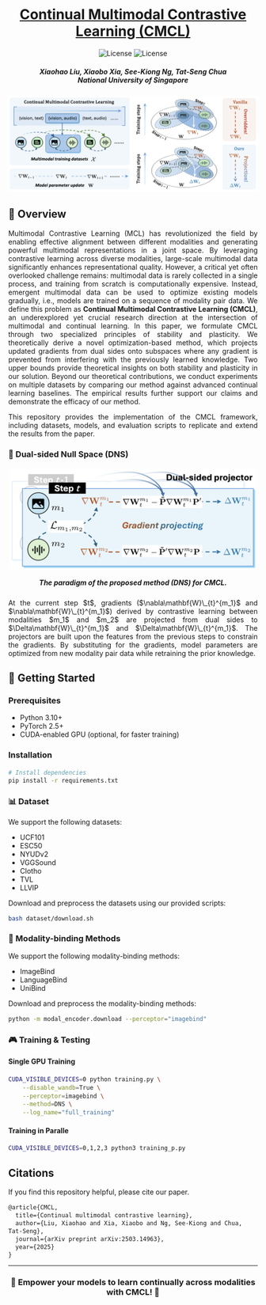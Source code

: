 <div align=center>

<h1><a href="https://arxiv.org/pdf/2503.14963">Continual Multimodal Contrastive Learning (CMCL)</a></h1>

![License](https://img.shields.io/badge/License-MIT-blue.svg)
![License](https://img.shields.io/badge/Accepted-NeurIPS25-purple)

<h5 align="center">
<div>
      Xiaohao Liu,
      Xiaobo Xia,
      See-Kiong Ng,
      Tat-Seng Chua
</div>
<div>
  National University of Singapore
</div>   
</h5>
</div>

![](images/cmcl.png)
  
## 🌟 Overview

<p align = "justify">
Multimodal Contrastive Learning (MCL) has revolutionized the field by enabling effective alignment between different modalities and generating powerful multimodal representations in a joint space. By leveraging contrastive learning across diverse modalities, large-scale multimodal data significantly enhances representational quality. 
However, a critical yet often overlooked challenge remains: multimodal data is rarely collected in a single process, and training from scratch is computationally expensive. Instead, emergent multimodal data can be used to optimize existing models gradually, i.e., models are trained on a sequence of modality pair data. We define this problem as <strong>Continual Multimodal Contrastive Learning (CMCL)</strong>, an underexplored yet crucial research direction at the intersection of multimodal and continual learning.
In this paper, we formulate CMCL through two specialized principles of stability and plasticity. We theoretically derive a novel optimization-based method, which projects updated gradients from dual sides onto subspaces where any gradient is prevented from interfering with the previously learned knowledge. Two upper bounds provide theoretical insights on both stability and plasticity in our solution. Beyond our theoretical contributions, we conduct experiments on multiple datasets by comparing our method against advanced continual learning baselines. The empirical results further support our claims and demonstrate the efficacy of our method. 
</p>

<p align = "justify">
This repository provides the implementation of the CMCL framework, including datasets, models, and evaluation scripts to replicate and extend the results from the paper.
</p>

### 🎯 Dual-sided Null Space (DNS) 

<h5 align="center"><img src="images/dns.png" width=500px>

**The paradigm of the proposed method (DNS) for CMCL**. 
</center>
</h5>
<p align = "justify">
At the current step $t$, gradients ($\nabla\mathbf{W}\_{t}^{m_1}$ and  $\nabla\mathbf{W}\_{t}^{m_1}$) derived by contrastive learning between modalities $m_1$ and $m_2$ are projected from dual sides to $\Delta\mathbf{W}\_{t}^{m_1}$ and  $\Delta\mathbf{W}\_{t}^{m_1}$. The projectors are built upon the features from the previous steps to constrain the gradients. By substituting for the gradients, model parameters are optimized from new modality pair data while retraining the prior knowledge.
<p>

## 🚀 Getting Started

### Prerequisites

- Python 3.10+
- PyTorch 2.5+
- CUDA-enabled GPU (optional, for faster training)

### Installation

```bash
# Install dependencies
pip install -r requirements.txt
```

### 📊 Dataset

We support the following datasets:
- UCF101
- ESC50
- NYUDv2
- VGGSound
- Clotho
- TVL
- LLVIP

Download and preprocess the datasets using our provided scripts:
```bash
bash dataset/download.sh
```

### 🔄 Modality-binding Methods

We support the following modality-binding methods:
- ImageBind
- LanguageBind
- UniBind

Download and preprocess the modality-binding methods:
```bash
python -m modal_encoder.download --perceptor="imagebind"
```


### 🎮 Training & Testing

#### Single GPU Training
```bash
CUDA_VISIBLE_DEVICES=0 python training.py \
    --disable_wandb=True \
    --perceptor=imagebind \
    --method=DNS \
    --log_name="full_training"
```

#### Training in Paralle
```bash
CUDA_VISIBLE_DEVICES=0,1,2,3 python3 training_p.py
```

## Citations

If you find this repository helpful, please cite our paper.

```
@article{CMCL,
  title={Continual multimodal contrastive learning},
  author={Liu, Xiaohao and Xia, Xiaobo and Ng, See-Kiong and Chua, Tat-Seng},
  journal={arXiv preprint arXiv:2503.14963},
  year={2025}
}
```

---

<div align=center>
<h3>🌟 Empower your models to learn continually across modalities with CMCL! 🌟</h3>
</div>
